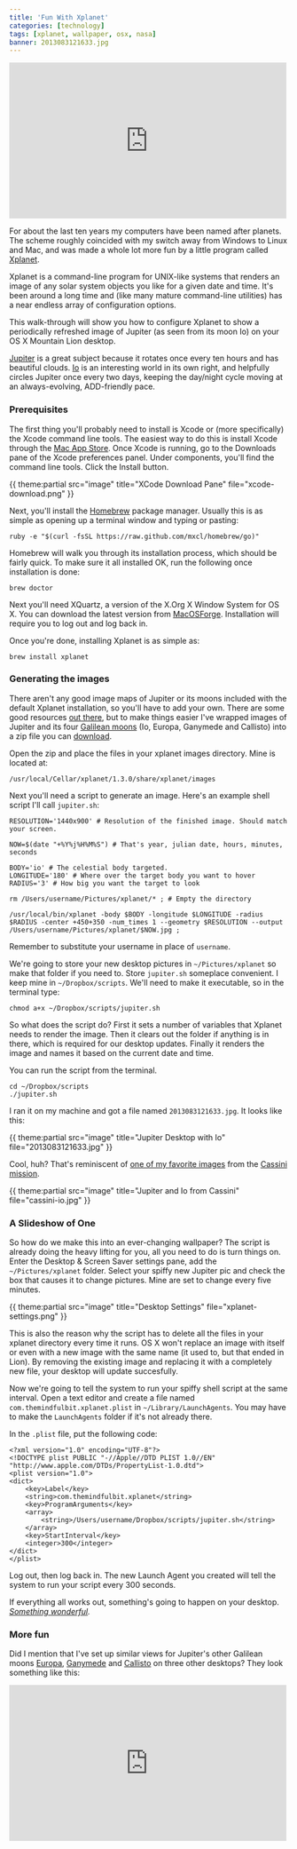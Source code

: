 ```yaml
---
title: 'Fun With Xplanet'
categories: [technology]
tags: [xplanet, wallpaper, osx, nasa]
banner: 2013083121633.jpg
---
```

<aside class="video">
	<iframe src="http://player.vimeo.com/video/62631694" width="500" height="281" frameborder="0" webkitAllowFullScreen mozallowfullscreen allowFullScreen></iframe>
</aside>

For about the last ten years my computers have been named after planets. The scheme roughly coincided with my switch away from Windows to Linux and Mac, and was made a whole lot more fun by a little program called [Xplanet](http://xplanet.sourceforge.net/).

<p class="has-pullquote" data-pullquote="You see, something's going to happen on your desktop. Something wonderful.">Xplanet is a command-line program for UNIX-like systems that renders an image of any solar system objects you like for a given date and time. It's been around a long time and (like many mature command-line utilities) has a near endless array of configuration options.</p>

This walk-through will show you how to configure Xplanet to show a periodically refreshed image of Jupiter (as seen from its moon Io) on your OS X Mountain Lion desktop.  

[Jupiter](http://en.wikipedia.org/wiki/Jupiter) is a great subject because it rotates once every ten hours and has beautiful clouds. [Io](http://en.wikipedia.org/wiki/Io_(moon)) is an interesting world in its own right, and helpfully circles Jupiter once every two days, keeping the day/night cycle moving at an always-evolving, ADD-friendly pace.

### Prerequisites

The first thing you'll probably need to install is Xcode or (more specifically) the Xcode command line tools. The easiest way to do this is install Xcode through the [Mac App Store](http://itunes.apple.com/us/app/xcode/id497799835?ls=1&mt=12). Once Xcode is running, go to the Downloads pane of the Xcode preferences panel. Under components, you'll find the command line tools. Click the Install button.

{{ theme:partial src="image" title="XCode Download Pane" file="xcode-download.png" }}

Next, you'll install the [Homebrew](http://mxcl.github.com/homebrew/) package manager. Usually this is as simple as opening up a terminal window and typing or pasting:

	ruby -e "$(curl -fsSL https://raw.github.com/mxcl/homebrew/go)"

Homebrew will walk you through its installation process, which should be fairly quick. To make sure it all installed OK, run the following once installation is done:

	brew doctor

Next you'll need XQuartz, a version of the X.Org X Window System for OS X. You can download the latest version from [MacOSForge](https://xquartz.macosforge.org/landing/). Installation will require you to log out and log back in.

Once you're done, installing Xplanet is as simple as:

	brew install xplanet

### Generating the images

There aren't any good image maps of Jupiter or its moons included with the default Xplanet installation, so you'll have to add your own. There are some good resources [out there](http://xplanet.sourceforge.net/maps.php), but to make things easier I've wrapped images of Jupiter and its four [Galilean moons](http://en.wikipedia.org/wiki/Galilean_moons) (Io, Europa, Ganymede and Callisto) into a zip file you can [download](/assets/files/jupiter-maps.zip). 

Open the zip and place the files in your xplanet images directory. Mine is located at:

	/usr/local/Cellar/xplanet/1.3.0/share/xplanet/images

Next you'll need a script to generate an image. Here's an example shell script I'll call `jupiter.sh`:

	RESOLUTION='1440x900' # Resolution of the finished image. Should match your screen.

	NOW=$(date "+%Y%j%H%M%S") # That's year, julian date, hours, minutes, seconds

	BODY='io' # The celestial body targeted.
	LONGITUDE='180' # Where over the target body you want to hover
	RADIUS='3' # How big you want the target to look

	rm /Users/username/Pictures/xplanet/* ; # Empty the directory

	/usr/local/bin/xplanet -body $BODY -longitude $LONGITUDE -radius $RADIUS -center +450+350 -num_times 1 --geometry $RESOLUTION --output /Users/username/Pictures/xplanet/$NOW.jpg ;

Remember to substitute your username in place of `username`.

We're going to store your new desktop pictures in `~/Pictures/xplanet` so make that folder if you need to. Store `jupiter.sh` someplace convenient. I keep mine in `~/Dropbox/scripts`. We'll need to make it executable, so in the terminal type:

	chmod a+x ~/Dropbox/scripts/jupiter.sh

So what does the script do? First it sets a number of variables that Xplanet needs to render the image. Then it clears out the folder if anything is in there, which is required for our desktop updates. Finally it renders the image and names it based on the current date and time.

You can run the script from the terminal.

	cd ~/Dropbox/scripts
	./jupiter.sh

I ran it on my machine and got a file named `2013083121633.jpg`. It looks like this:

{{ theme:partial src="image" title="Jupiter Desktop with Io" file="2013083121633.jpg" }}

Cool, huh? That's reminiscent of [one of my favorite images](http://photojournal.jpl.nasa.gov/catalog/PIA02879) from the [Cassini mission](http://www.nasa.gov/mission_pages/cassini/main/index.html).

{{ theme:partial src="image" title="Jupiter and Io from Cassini" file="cassini-io.jpg" }}

### A Slideshow of One

So how do we make this into an ever-changing wallpaper? The script is already doing the heavy lifting for you, all you need to do is turn things on. Enter the Desktop & Screen Saver settings pane, add the `~/Pictures/xplanet` folder. Select your spiffy new Jupiter pic and check the box that causes it to change pictures. Mine are set to change every five minutes.

{{ theme:partial src="image" title="Desktop Settings" file="xplanet-settings.png" }}

This is also the reason why the script has to delete all the files in your xplanet directory every time it runs. OS X won't replace an image with itself or even with a new image with the same name (it used to, but that ended in Lion). By removing the existing image and replacing it with a completely new file, your desktop will update succesfully.

Now we're going to tell the system to run your spiffy shell script at the same interval. Open a text editor and create a file named `com.themindfulbit.xplanet.plist` in `~/Library/LaunchAgents`. You may have to make the `LaunchAgents` folder if it's not already there.

In the `.plist` file, put the following code:

	<?xml version="1.0" encoding="UTF-8"?>
	<!DOCTYPE plist PUBLIC "-//Apple//DTD PLIST 1.0//EN" "http://www.apple.com/DTDs/PropertyList-1.0.dtd">
	<plist version="1.0">
	<dict>
	    <key>Label</key>
	    <string>com.themindfulbit.xplanet</string>
	    <key>ProgramArguments</key>
	    <array>
	        <string>/Users/username/Dropbox/scripts/jupiter.sh</string>
	    </array>
	    <key>StartInterval</key>
	    <integer>300</integer>
	</dict>
	</plist>

Log out, then log back in. The new Launch Agent you created will tell the system to run your script every 300 seconds. 

If everything all works out, something's going to happen on your desktop. *[Something wonderful](http://www.youtube.com/watch?v=yM25-lz1Yms).*

### More fun

Did I mention that I've set up similar views for Jupiter's other Galilean moons [Europa](http://en.wikipedia.org/wiki/Europa_(moon)), [Ganymede](http://en.wikipedia.org/wiki/Ganymede_(moon)) and [Callisto](http://en.wikipedia.org/wiki/Callisto_(moon)) on three other desktops? They look something like this:

<aside class="video">
	<iframe src="http://player.vimeo.com/video/62634583" width="500" height="281" frameborder="0" webkitAllowFullScreen mozallowfullscreen allowFullScreen></iframe>
</aside>


